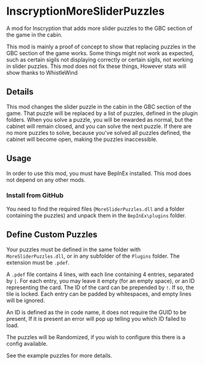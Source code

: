 # InscryptionMoreSliderPuzzles

A mod for Inscryption that adds more slider puzzles to the GBC section of the game in the cabin.

This mod is mainly a proof of concept to show that replacing puzzles in the GBC section of the game works. 
Some things might not work as expected, such as certain sigils not displaying correctly or certain sigils,
not working in slider puzzles. This mod does not fix these things, However stats will show thanks to WhistleWind

## Details

This mod changes the slider puzzle in the cabin in the GBC section of the game. That puzzle will be replaced 
by a list of puzzles, defined in the plugin folders. When you solve a puzzle, you will be rewarded as normal, 
but the cabinet will remain closed, and you can solve the next puzzle. If there are no more puzzles to solve,
because you've solved all puzzles defined, the cabinet will become open, making the puzzles inaccessible.

## Usage

In order to use this mod, you must have BepInEx installed. This mod does not depend on any other mods.

### Install from GitHub

You need to find the required files (`MoreSliderPuzzles.dll` and a folder containing the puzzles) and unpack them in the 
`BepInEx\plugins` folder.

## Define Custom Puzzles

Your puzzles must be defined in the same folder with `MoreSliderPuzzles.dll`, or in any subfolder of the `Plugins` folder. The extension must be `.pdef`.

A `.pdef` file contains 4 lines, with each line containing 4 entries, separated by `|`. For each entry, you may leave it empty
(for an empty space), or an ID representing the card. The ID of the card can be prepended by `!`. If so, the tile is locked.
Each entry can be padded by whitespaces, and empty lines will be ignored.

An ID is defined as the in code name, it does not require the GUID to be present, If it is present an error will pop up telling you which ID failed to load.

The puzzles will be Randomized, if you wish to configure this there is a config available.

See the example puzzles for more details.
